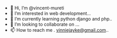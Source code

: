 - 👋 Hi, I’m @vincent-mureti
- 👀 I’m interested in  web development...
- 🌱 I’m currently learning python django and php..
- 💞️ I’m looking to collaborate on ...
- 📫 How to reach me . vinniejayke@gmail.com..

<!---
vincent-mureti/vincent-mureti is a ✨ special ✨ repository because its `README.md` (this file) appears on your GitHub profile.
You can click the Preview link to take a look at your changes.
--->
